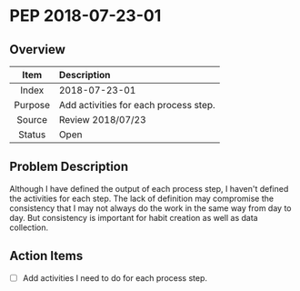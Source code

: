 # PEP 2018-07-23-01

## Overview

| Item | Description |
|:----:|:------------|
| Index | 2018-07-23-01 |
| Purpose | Add activities for each process step.  |
| Source | Review 2018/07/23 |
| Status | Open |

## Problem Description

Although I have defined the output of each process step, I haven't defined the activities for each step. The lack of definition may compromise the consistency that I may not always do the work in the same way from day to day. But consistency is important for habit creation as well as data collection.

## Action Items

- [ ] Add activities I need to do for each process step.

